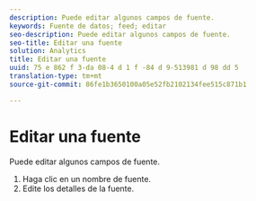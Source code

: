 ```yaml
---
description: Puede editar algunos campos de fuente.
keywords: Fuente de datos; feed; editar
seo-description: Puede editar algunos campos de fuente.
seo-title: Editar una fuente
solution: Analytics
title: Editar una fuente
uuid: 75 e 862 f 3-da 08-4 d 1 f -84 d 9-513981 d 98 dd 5
translation-type: tm+mt
source-git-commit: 86fe1b3650100a05e52fb2102134fee515c871b1

---
```



# Editar una fuente

Puede editar algunos campos de fuente.

<!-- 

<p>What can be edited? </p>

 -->

1. Haga clic en un nombre de fuente.
1. Edite los detalles de la fuente.